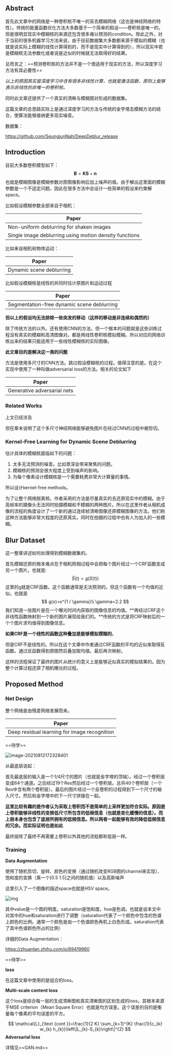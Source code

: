## Abstract

首先此文章中的网络是一种卷积核不唯一的盲去模糊网络（这也是神经网络的特性）。传统的能量函数优化方法大多数基于一个简单的假设——卷积核是唯一的，但是很明显现实中模糊核的来源还包含很多难以预测的condition。除此之外，对于当前的很多机器学习方法来说，由于目前数据集大多数都来源于模拟的模糊（也就是说实际上模糊的线性计算得到的，而不是现实中计算得到的），所以现实中若是模糊核无法参数化或者说是近似的时候就无法取得好的结果。

总而言之：==预测卷积核的方法并不是一个很适用于现实的方法，所以深度学习方法有其必要性==

*以上的原因其实是深度学习中含有很多非线性计算，也就是激活函数，原则上能够表示非线性的非唯一的卷积核。*

同时此文章还提供了一个真实的清晰与模糊图对形成的数据集。

这篇文章的总思路实际上是通过深度学习的方法与传统的金字塔去模糊方法的结合，使算法能够接纳更多现实噪音。



数据集：

https://github.com/SeungjunNah/DeepDeblur_release



## Introduction

目前大多数卷积模型如下：
$$
\mathbf{B}=\mathbf{K S}+\mathbf{n}
$$
也就是模糊图像是模糊参数对原图像影响后加上噪声的值。由于解出这里面的模糊参数是一个不适定问题。因此在很多方法中会设计一些简单的假设来约束解space。

比如假设模糊参数全部来自于相机：

| Paper                                                  |
| ------------------------------------------------------ |
| Non-uniform deblurring for shaken images               |
| Single image deblurring using motion density functions |

比如来自相机和物体运动：

| Paper                    |
| ------------------------ |
| Dynamic scene deblurring |

比如假设模糊核是线性的并同时估计原图片和运动过程

| Paper                                      |
| ------------------------------------------ |
| Segmentation-free dynamic scene deblurring |

**但以上的假设均无法排除一些突发的移动（这样的移动是非连续和偶然的）**





除了传统方法的以外。还有使用CNN的方法。但一个根本的问题就是这些训练过程没有真实的模糊和高清图像对。都是用线性卷积核模拟模糊。所以对应的网络训练出来的结果只能适用于一些线性模糊核的实际图像。



**此文章目的是解决这一类的问题**

方法是使用多尺寸的CNN方法。跳过假设模糊核的过程。值得注意的是。在这个实现中使用了一种叫做adversarial loss的方法。相关的论文如下

| Paper                       |
| --------------------------- |
| Generative adversarial nets |



### Related Works

上文已经涉及

但在章末说明了这个多尺寸神经网络能够避免图片在经过CNN的过程中被剪切。



### Kernel-Free Learning for Dynamic Scene Deblurring

估计具体的模糊核面临如下的问题：

1. 太多无法预测的噪音。比如景深会带来聚焦的问题。
2. 模糊核的预测会很大程度上受到噪声的影响。
3. 为每个像素设计模糊核是一个需要耗费非常大计算量的事情。



所以设计kernel-free methods。

为了让整个网络脱离核。作者采用的方法是尽量真实的去还原现实中的模糊。由于高帧率的摄像头无法同时拍摄模糊和不模糊的两种图片。所以在这里作者从相机成像的流程的角度设计了一个新的通过连续帧清晰图像还原模糊图像的方法。他们称这种方法能够非常大程度的还原真实。同时在拍摄的过程中也有人为加入的一些模糊。



## Blur Dataset

这一整章讲述如何处理得到模糊数据集的。



首先模糊还原的根本难点在于相机照相过程中会把每个图片经过一个CRF函数变成另一个图片。也就是:
$$
\hat{S}(t)=g(S(t))
$$
这里的g就是CRF函数。这个函数通常是无法预测的。但这个函数有一个均值的近似。也就是
$$
g(x)=x^{1 / \gamma}\\
\gamma=2.2
$$
我们知道一张图片是在一个曝光时间内获取的图像信息的均值。**再经过CRF这个非线性函数映射到一个新的图片展现给我们的。**传统的方式是将CRF映射后的一个个图片求均值得到图像信息。

**如果CRF是一个线性的函数这种叠加是能够模拟模糊的**。

但是CRF不是线性的。所以在这个文章中作者通过CRF函数的平均的近似来取得反函数。通过反函数得到原图然后叠加取均值。最后再次映射。

这样的流程保证了最终的图片从统计的意义上是能够近似真实的模拟结果的。因为整个计算过程还原了相机曝光的过程。



## Proposed Method



### Net Design

整个网络是由残差网络发展而来。

| Paper                                        |
| -------------------------------------------- |
| Deep residual learning for image recognition |

==待学==







![image-20210812172328401](C:\Users\wanwankan\AppData\Roaming\Typora\typora-user-images\image-20210812172328401.png)

从最底层说起：

首先最底层的输入是一个1/4尺寸的图片（也就是金字塔的顶端）。经过一个卷积层变成64个通道。之后经过19个Res然后经过一个卷积层。总共40个卷积层（一个Res中含有两个卷积层）。最后的图片经过一个反卷积的过程得到下一个尺寸的输入尺寸。然后和金字塔中的下一尺寸拼接在一起。



**这里比较有趣的是作者认为采取上卷积而不是简单的上采样更加符合实际。原因是上卷积能够非线性的变换低尺寸所包含的低频信息（也就是变化缓慢的信息）。而上层本身也包含了底层所拥有的低频信息。所以两者一起能够有效的降低低频信息的冗余。而实际证明也是如此**





最终层除了最终不再需要上卷积以外其他的流程都和低层一样。



### Training



**Data Augmentation**

使用了随机剪切、旋转、颜色的变换（通过随机改变RGB图的channel来实现）、饱和度的变换（乘一个[0.5 1.5]之间的随机值）以及高斯噪声

这里引入了一个图像的描述space也就是HSV space。

![img](https://bkimg.cdn.bcebos.com/pic/b151f8198618367ab5bcd4792e738bd4b31ce559?x-bce-process=image/watermark,image_d2F0ZXIvYmFpa2U3Mg==,g_7,xp_5,yp_5/format,f_auto)

其中value是一个图的明度。saturation是饱和度。hue是色调。也就是说本文中对其中的hue和saturation进行了调整（saturation代表了一个颜色中包含的色谱上颜色的比例。通常一个颜色是由一个色谱颜色再机上白色形成。saturation代表了其中色谱颜色所占的比例）

详细的Data Augmentation：

https://zhuanlan.zhihu.com/p/89419960

==待学==



**loss**

在这篇文章中使用的是组合的loss。

**Multi-scale content loss**

这个loss是综合每一层的生成清晰图和真实清晰图的区别生成的loss。其根本来源于MSE criterion（Mean Square Error）也就是均方误差。这个误差的目的是衡量每个像素的平均误差的平方。

$$
\mathcal{L}_{\text {cont }}=\frac{1}{2 K} \sum_{k=1}^{K} \frac{1}{c_{k} w_{k} h_{k}}\left\|L_{k}-S_{k}\right\|^{2}
$$
**Adversarial loss**

详情见==GAN.md==

